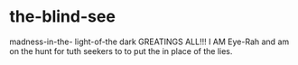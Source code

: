 # the-blind-see
madness-in-the- light-of-the dark
GREATINGS ALL!!! I AM Eye-Rah and am on the hunt for tuth seekers to to put the in place of the lies.
